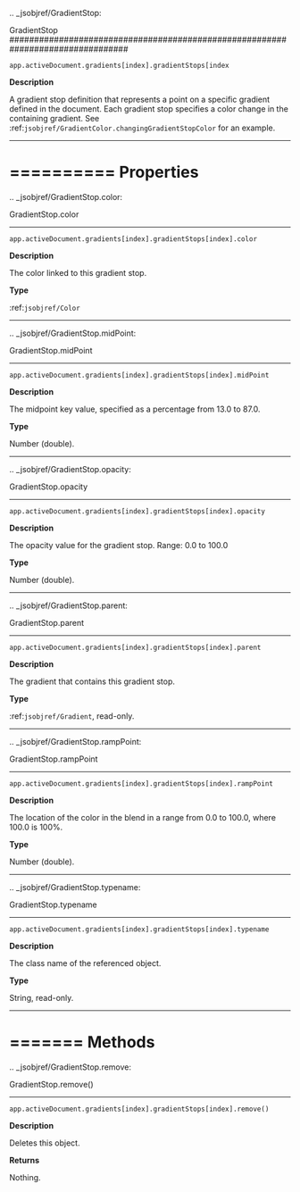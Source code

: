 .. _jsobjref/GradientStop:

GradientStop
################################################################################

``app.activeDocument.gradients[index].gradientStops[index``

**Description**

A gradient stop definition that represents a point on a specific gradient defined in the document. Each gradient stop specifies a color change in the containing gradient. See :ref:`jsobjref/GradientColor.changingGradientStopColor` for an example.

----

==========
Properties
==========

.. _jsobjref/GradientStop.color:

GradientStop.color
********************************************************************************

``app.activeDocument.gradients[index].gradientStops[index].color``

**Description**

The color linked to this gradient stop.

**Type**

:ref:`jsobjref/Color`

----

.. _jsobjref/GradientStop.midPoint:

GradientStop.midPoint
********************************************************************************

``app.activeDocument.gradients[index].gradientStops[index].midPoint``

**Description**

The midpoint key value, specified as a percentage from 13.0 to 87.0.

**Type**

Number (double).

----

.. _jsobjref/GradientStop.opacity:

GradientStop.opacity
********************************************************************************

``app.activeDocument.gradients[index].gradientStops[index].opacity``

**Description**

The opacity value for the gradient stop. Range: 0.0 to 100.0

**Type**

Number (double).

----

.. _jsobjref/GradientStop.parent:

GradientStop.parent
********************************************************************************

``app.activeDocument.gradients[index].gradientStops[index].parent``

**Description**

The gradient that contains this gradient stop.

**Type**

:ref:`jsobjref/Gradient`, read-only.

----

.. _jsobjref/GradientStop.rampPoint:

GradientStop.rampPoint
********************************************************************************

``app.activeDocument.gradients[index].gradientStops[index].rampPoint``

**Description**

The location of the color in the blend in a range from 0.0 to 100.0, where 100.0 is 100%.

**Type**

Number (double).

----

.. _jsobjref/GradientStop.typename:

GradientStop.typename
********************************************************************************

``app.activeDocument.gradients[index].gradientStops[index].typename``

**Description**

The class name of the referenced object.

**Type**

String, read-only.

----

=======
Methods
=======

.. _jsobjref/GradientStop.remove:

GradientStop.remove()
********************************************************************************

``app.activeDocument.gradients[index].gradientStops[index].remove()``

**Description**

Deletes this object.

**Returns**

Nothing.
